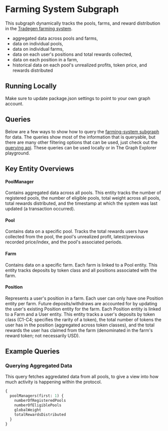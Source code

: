 # Farming System Subgraph

This subgraph dynamically tracks the pools, farms, and reward distribution in the [Tradegen farming system](https://github.com/Tradegen/farming-v2).

- aggregated data across pools and farms,
- data on individual pools,
- data on individual farms,
- data on each user's positions and total rewards collected,
- data on each position in a farm,
- historical data on each pool's unrealized profits, token price, and rewards distributed

## Running Locally

Make sure to update package.json settings to point to your own graph account.

## Queries

Below are a few ways to show how to query the [farming-system subgraph](https://thegraph.com/hosted-service/subgraph/tradegen/farming-system) for data. The queries show most of the information that is queryable, but there are many other filtering options that can be used, just check out the [querying api](https://thegraph.com/docs/graphql-api). These queries can be used locally or in The Graph Explorer playground.

## Key Entity Overviews

#### PoolManager

Contains aggregated data across all pools. This entity tracks the number of registered pools, the number of eligible pools, total weight across all pools, total rewards distributed, and the timestamp at which the system was last updated (a transaction occurred).

#### Pool

Contains data on a specific pool. Tracks the total rewards users have collected from the pool, the pool's unrealized profit, latest/previous recorded price/index, and the pool's associated periods.

#### Farm

Contains data on a specific farm. Each farm is linked to a Pool entity. This entity tracks deposits by token class and all positions associated with the farm.

#### Position

Represents a user's position in a farm. Each user can only have one Position entity per farm. Future deposits/withdraws are accounted for by updating the user's existing Position entity for the farm. Each Position entity is linked to a Farm and a User entity. This entity tracks a user's deposits by token class (C1-C4; specifies the rarity of a token), the total number of tokens the user has in the position (aggregated across token classes), and the total rewards the user has claimed from the farm (denominated in the farm's reward token; not necessarily USD). 

## Example Queries

### Querying Aggregated Data

This query fetches aggredated data from all pools, to give a view into how much activity is happening within the protocol.

```graphql
{
  poolManagers(first: 1) {
    numberOfRegisteredPools
    numberOfEligiblePools
    globalWeight
    totalRewardsDistributed
  }
}
```
